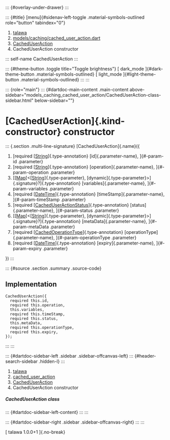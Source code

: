 ::: {#overlay-under-drawer}
:::

::: {#title}
[menu]{#sidenav-left-toggle .material-symbols-outlined role="button"
tabindex="0"}

1.  [talawa](../../index.html)
2.  [models/caching/cached_user_action.dart](../../models_caching_cached_user_action/)
3.  [CachedUserAction](../../models_caching_cached_user_action/CachedUserAction-class.html)
4.  CachedUserAction constructor

::: self-name
CachedUserAction
:::

::: {#theme-button .toggle title="Toggle brightness"}
[ dark_mode ]{#dark-theme-button .material-symbols-outlined} [
light_mode ]{#light-theme-button .material-symbols-outlined}
:::
:::

::: {role="main"}
::: {#dartdoc-main-content .main-content above-sidebar="models_caching_cached_user_action/CachedUserAction-class-sidebar.html" below-sidebar=""}
<div>

# [CachedUserAction]{.kind-constructor} constructor

</div>

::: {.section .multi-line-signature}
[CachedUserAction]{.name}({

1.  [required
    [[String](https://api.flutter.dev/flutter/dart-core/String-class.html)]{.type-annotation}
    [id]{.parameter-name}, ]{#-param-id .parameter}
2.  [required
    [[String](https://api.flutter.dev/flutter/dart-core/String-class.html)]{.type-annotation}
    [operation]{.parameter-name}, ]{#-param-operation .parameter}
3.  [[[Map](https://api.flutter.dev/flutter/dart-core/Map-class.html)[\<[[String](https://api.flutter.dev/flutter/dart-core/String-class.html)]{.type-parameter},
    [dynamic]{.type-parameter}\>]{.signature}?]{.type-annotation}
    [variables]{.parameter-name}, ]{#-param-variables .parameter}
4.  [required
    [[DateTime](https://api.flutter.dev/flutter/dart-core/DateTime-class.html)]{.type-annotation}
    [timeStamp]{.parameter-name}, ]{#-param-timeStamp .parameter}
5.  [required
    [[CachedUserActionStatus](../../enums_enums/CachedUserActionStatus.html)]{.type-annotation}
    [status]{.parameter-name}, ]{#-param-status .parameter}
6.  [[[Map](https://api.flutter.dev/flutter/dart-core/Map-class.html)[\<[[String](https://api.flutter.dev/flutter/dart-core/String-class.html)]{.type-parameter},
    [dynamic]{.type-parameter}\>]{.signature}?]{.type-annotation}
    [metaData]{.parameter-name}, ]{#-param-metaData .parameter}
7.  [required
    [[CachedOperationType](../../enums_enums/CachedOperationType.html)]{.type-annotation}
    [operationType]{.parameter-name}, ]{#-param-operationType
    .parameter}
8.  [required
    [[DateTime](https://api.flutter.dev/flutter/dart-core/DateTime-class.html)]{.type-annotation}
    [expiry]{.parameter-name}, ]{#-param-expiry .parameter}

})
:::

::: {#source .section .summary .source-code}
## Implementation

``` language-dart
CachedUserAction({
  required this.id,
  required this.operation,
  this.variables,
  required this.timeStamp,
  required this.status,
  this.metaData,
  required this.operationType,
  required this.expiry,
});
```
:::
:::

::: {#dartdoc-sidebar-left .sidebar .sidebar-offcanvas-left}
::: {#header-search-sidebar .hidden-l}
:::

1.  [talawa](../../index.html)
2.  [cached_user_action](../../models_caching_cached_user_action/)
3.  [CachedUserAction](../../models_caching_cached_user_action/CachedUserAction-class.html)
4.  CachedUserAction constructor

##### CachedUserAction class

::: {#dartdoc-sidebar-left-content}
:::
:::

::: {#dartdoc-sidebar-right .sidebar .sidebar-offcanvas-right}
:::
:::

[ talawa 1.0.0+1 ]{.no-break}
